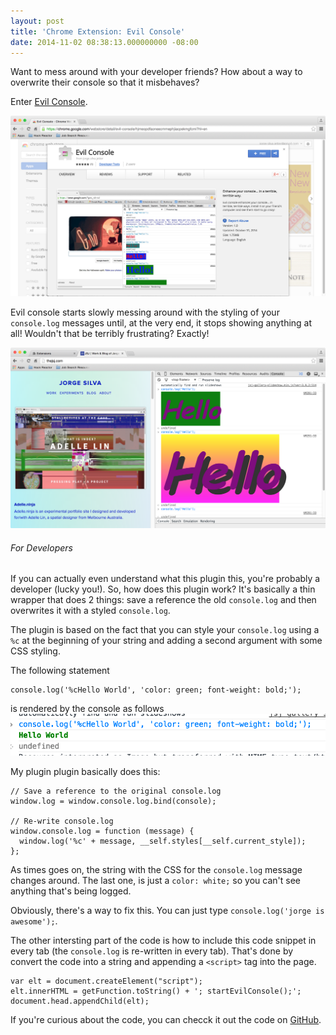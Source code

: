 ```yaml
---
layout: post
title: 'Chrome Extension: Evil Console'
date: 2014-11-02 08:38:13.000000000 -08:00
---
```

Want to mess around with your developer friends? How about a way to overwrite their console so that it misbehaves? 

Enter [Evil Console](https://chrome.google.com/webstore/detail/evil-console/hjmeopdfaoneecmmephjiacpekmgfcmi).

![Evil Console Chrome extension page](/assets/images/2015/01/Screen-Shot-2015-01-10-at-9-13-09-AM.png)

Evil console starts slowly messing around with the styling of your `console.log` messages until, at the very end, it stops showing anything at all! Wouldn't that be terribly frustrating? Exactly!

![Evil Console Screenshot](/assets/images/2015/01/Screen-Shot-2015-01-10-at-9-16-22-AM.png)

###### For Developers

If you can actually even understand what this plugin this, you're probably a developer (lucky you!). So, how does this plugin work? It's basically a thin wrapper that does 2 things: save a reference the old `console.log` and then overwrites it with a styled `console.log`. 

The plugin is based on the fact that you can style your  `console.log` using a `%c` at the beginning of your string and adding a second argument with some CSS styling. 

The following statement
```
console.log('%cHello World', 'color: green; font-weight: bold;');
```
is rendered by the console as follows
![Console.log message in green](/assets/images/2015/01/Screen-Shot-2015-01-10-at-9-17-44-AM.png)

My plugin plugin basically does this: 

```
// Save a reference to the original console.log
window.log = window.console.log.bind(console);

// Re-write console.log
window.console.log = function (message) {
  window.log('%c' + message, __self.styles[__self.current_style]);
};
```
As times goes on, the string with the CSS for the `console.log` message changes around. The last one, is just a `color: white;` so you can't see anything that's being logged. 

Obviously, there's a way to fix this. You can just type `console.log('jorge is awesome');`. 

The other intersting part of the code is how to include this code snippet in every tab (the `console.log` is re-written in every tab). That's done by convert the code into a string and appending a `<script>` tag into the page. 

```
var elt = document.createElement("script");
elt.innerHTML = getFunction.toString() + '; startEvilConsole();';
document.head.appendChild(elt);
```

If you're curious about the code, you can checck it out the code on [GitHub](https://github.com/thejsj/evil-console). 
